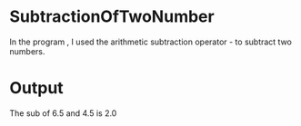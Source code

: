 # SubtractionOfTwoNumber

In the program , I used the arithmetic subtraction operator - to subtract two numbers.

# Output

The sub of 6.5 and 4.5 is 2.0

